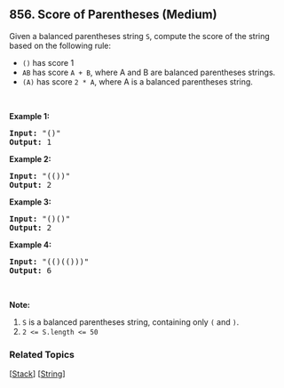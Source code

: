 <!--|This file generated by command(leetcode description); DO NOT EDIT.    |-->
<!--+----------------------------------------------------------------------+-->
<!--|@author    Openset <openset.wang@gmail.com>                           |-->
<!--|@link      https://github.com/openset                                 |-->
<!--|@home      https://github.com/openset/leetcode                        |-->
<!--+----------------------------------------------------------------------+-->

## 856. Score of Parentheses (Medium)

<p>Given a balanced parentheses string <code>S</code>, compute the score of the string based on the following rule:</p>

<ul>
	<li><code>()</code> has score 1</li>
	<li><code>AB</code> has score <code>A + B</code>, where A and B are balanced parentheses strings.</li>
	<li><code>(A)</code> has score <code>2 * A</code>, where A is a balanced parentheses string.</li>
</ul>

<p>&nbsp;</p>

<div>
<p><strong>Example 1:</strong></p>

<pre>
<strong>Input: </strong><span id="example-input-1-1">&quot;()&quot;</span>
<strong>Output: </strong><span id="example-output-1">1</span>
</pre>

<div>
<p><strong>Example 2:</strong></p>

<pre>
<strong>Input: </strong><span id="example-input-2-1">&quot;(())&quot;</span>
<strong>Output: </strong><span id="example-output-2">2</span>
</pre>

<div>
<p><strong>Example 3:</strong></p>

<pre>
<strong>Input: </strong><span id="example-input-3-1">&quot;()()&quot;</span>
<strong>Output: </strong><span id="example-output-3">2</span>
</pre>

<div>
<p><strong>Example 4:</strong></p>

<pre>
<strong>Input: </strong><span id="example-input-4-1">&quot;(()(()))&quot;</span>
<strong>Output: </strong><span id="example-output-4">6</span>
</pre>

<p>&nbsp;</p>

<p><strong>Note:</strong></p>

<ol>
	<li><code>S</code> is a balanced parentheses string, containing only <code>(</code> and <code>)</code>.</li>
	<li><code>2 &lt;= S.length &lt;= 50</code></li>
</ol>
</div>
</div>
</div>
</div>


### Related Topics
[[Stack](https://github.com/openset/leetcode/tree/master/tag/stack/README.md)]
[[String](https://github.com/openset/leetcode/tree/master/tag/string/README.md)]
